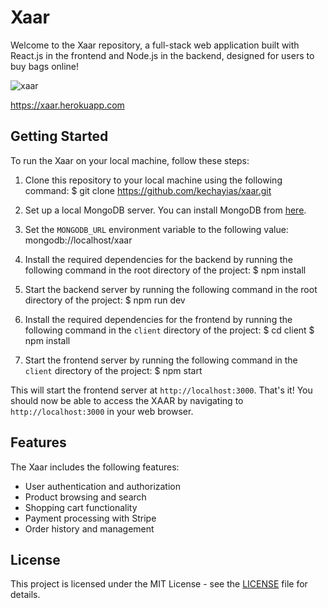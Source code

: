 # Xaar

Welcome to the Xaar repository, a full-stack web application built with React.js in the frontend and Node.js in the backend, designed for users to buy bags online!

![xaar](https://user-images.githubusercontent.com/70820055/169712427-3979d61c-dbfe-4ef8-bc91-562df6cce9b3.gif)

https://xaar.herokuapp.com

## Getting Started

To run the Xaar on your local machine, follow these steps:

1. Clone this repository to your local machine using the following command:
$ git clone https://github.com/kechayias/xaar.git

2. Set up a local MongoDB server. You can install MongoDB from [here](https://www.mongodb.com/try/download/community).

3. Set the `MONGODB_URL` environment variable to the following value: mongodb://localhost/xaar

4. Install the required dependencies for the backend by running the following command in the root directory of the project: $ npm install

5. Start the backend server by running the following command in the root directory of the project: $ npm run dev

6. Install the required dependencies for the frontend by running the following command in the `client` directory of the project: 
$ cd client
$ npm install

7. Start the frontend server by running the following command in the `client` directory of the project: $ npm start

This will start the frontend server at `http://localhost:3000`.
That's it! You should now be able to access the XAAR by navigating to `http://localhost:3000` in your web browser.

## Features

The Xaar includes the following features:

- User authentication and authorization
- Product browsing and search
- Shopping cart functionality
- Payment processing with Stripe
- Order history and management

## License

This project is licensed under the MIT License - see the [LICENSE](LICENSE) file for details.
